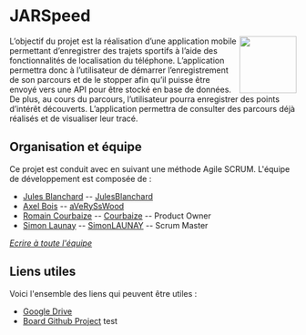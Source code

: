 # JARSpeed
<p>
<img align="right" width="100" height="100" src="https://github.com/SimonLAUNAY/JARSpeed/assets/103497891/655215fb-f65e-440d-ab4f-93c2daf4652e">
L’objectif du projet est la réalisation d’une application mobile permettant d’enregistrer des trajets
sportifs à l’aide des fonctionnalités de localisation du téléphone.
L’application permettra donc à l’utilisateur de démarrer l’enregistrement de son parcours et de le
stopper afin qu’il puisse être envoyé vers une API pour être stocké en base de données. De plus, au
cours du parcours, l’utilisateur pourra enregistrer des points d’intérêt découverts.
L’application permettra de consulter des parcours déjà réalisés et de visualiser leur tracé.
</p>

## Organisation et équipe

Ce projet est conduit avec en suivant une méthode Agile SCRUM. L'équipe de développement est composée de : 
- [Jules Blanchard](mailto:jules.blanchard@iut-rodez.fr?subject=[GitHub]%20JARSpeed) -- [JulesBlanchard](https://github.com/JulesBlanchard)
- [Axel Bois](mailto:axel.bois@iut-rodez.fr?subject=[GitHub]%20JARSpeed) -- [aVeRySsWood](https://github.com/aVeRySsWood) 
- [Romain Courbaize](mailto:romain.courbaize@iut-rodez.fr?subject=[GitHub]%20JARSpeed) -- [Courbaize](https://github.com/Courbaize) -- Product Owner
- [Simon Launay](mailto:simon.launay@iut-rodez.fr?subject=[GitHub]%20JARSpeed) -- [SimonLAUNAY](https://github.com/SimonLAUNAY) -- Scrum Master

[_Ecrire à toute l'équipe_](mailto:jules.blanchard@iut-rodez.fr,axel.bois@iut-rodez.fr,romain.courbaize@iut-rodez.fr,simon.launay@iut-rodez.fr?subject=[GitHub]%20JARSpeed)

## Liens utiles

Voici l'ensemble des liens qui peuvent être utiles :
- [Google Drive](https://drive.google.com/drive/folders/1IpAnSOIMVffRGjbrBUw9aLNlk-8IU0fO?usp=sharing)
- [Board Github Project](https://github.com/users/SimonLAUNAY/projects/3)
test
